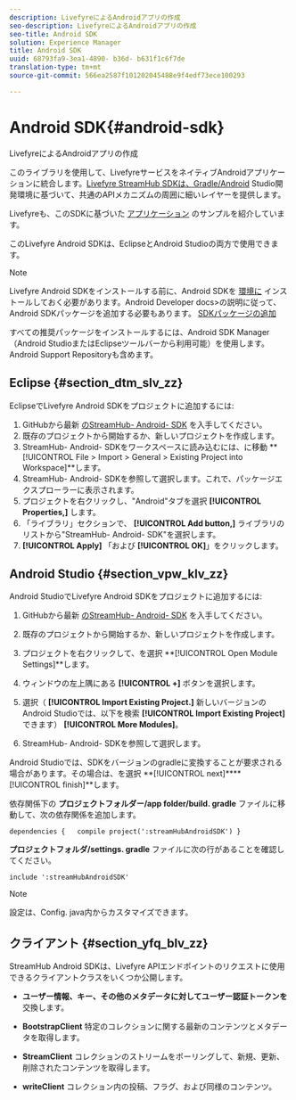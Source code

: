 ```yaml
---
description: LivefyreによるAndroidアプリの作成
seo-description: LivefyreによるAndroidアプリの作成
seo-title: Android SDK
solution: Experience Manager
title: Android SDK
uuid: 68793fa9-3ea1-4890- b36d- b631f1c6f7de
translation-type: tm+mt
source-git-commit: 566ea2587f101202045488e9f4edf73ece100293

---
```



# Android SDK{#android-sdk}

LivefyreによるAndroidアプリの作成

このライブラリを使用して、LivefyreサービスをネイティブAndroidアプリケーションに統合します。[Livefyre StreamHub SDKは、Gradle/Android](https://github.com/Livefyre/StreamHub-Android-SDK) Studio開発環境に基づいて、共通のAPIメカニズムの周囲に細いレイヤーを提供します。

Livefyreも、このSDKに基づいた [アプリケーション](https://github.com/Livefyre/StreamHub-iOS-Reviews-App) のサンプルを紹介しています。

このLivefyre Android SDKは、EclipseとAndroid Studioの両方で使用できます。

>[!NOTE]
>
>Livefyre Android SDKをインストールする前に、Android SDKを [環境に](https://developer.android.com/sdk/index.html) インストールしておく必要があります。Android Developer docs>の説明に従って、Android SDKパッケージを追加する必要もあります。
>[SDKパッケージの追加](https://developer.android.com/sdk/installing/adding-packages.html)

すべての推奨パッケージをインストールするには、Android SDK Manager（Android StudioまたはEclipseツールバーから利用可能）を使用します。Android Support Repositoryも含めます。

## Eclipse {#section_dtm_slv_zz}

EclipseでLivefyre Android SDKをプロジェクトに追加するには:

1. GitHubから最新 [のStreamHub- Android- SDK](https://github.com/Livefyre/StreamHub-Android-SDK) を入手してください。
1. 既存のプロジェクトから開始するか、新しいプロジェクトを作成します。
1. StreamHub- Android- SDKをワークスペースに読み込むには、に移動 **[!UICONTROL File > Import > General > Existing Project into Workspace]**します。
1. StreamHub- Android- SDKを参照して選択します。これで、パッケージエクスプローラーに表示されます。
1. プロジェクトを右クリックし、"Android"タブを選択 **[!UICONTROL Properties,]** します。
1. 「ライブラリ」セクションで、 **[!UICONTROL Add button,]** ライブラリのリストから"StreamHub- Android- SDK"を選択します。
1. **[!UICONTROL Apply]** 「および **[!UICONTROL OK]**」をクリックします。

## Android Studio {#section_vpw_klv_zz}

Android StudioでLivefyre Android SDKをプロジェクトに追加するには:

1. GitHubから最新 [のStreamHub- Android- SDK](https://github.com/Livefyre/StreamHub-Android-SDK) を入手してください。
1. 既存のプロジェクトから開始するか、新しいプロジェクトを作成します。
1. プロジェクトを右クリックして、を選択 **[!UICONTROL Open Module Settings]**します。
1. ウィンドウの左上隅にある **[!UICONTROL +]** ボタンを選択します。
1. 選択（ **[!UICONTROL Import Existing Project.]** 新しいバージョンのAndroid Studioでは、以下を検索 **[!UICONTROL Import Existing Project]** できます） **[!UICONTROL More Modules]**。

1. StreamHub- Android- SDKを参照して選択します。

Android Studioでは、SDKをバージョンのgradleに変換することが要求される場合があります。その場合は、を選択 **[!UICONTROL next]****[!UICONTROL finish]**します。

依存関係下の **プロジェクトフォルダー/app folder/build. gradle** ファイルに移動して、次の依存関係を追加します。

```
dependencies {   compile project(':streamHubAndroidSDK') } 
```

**プロジェクトフォルダ/settings. gradle** ファイルに次の行があることを確認してください。

```
include ':streamHubAndroidSDK' 
```

>[!NOTE]
>
>設定は、Config. java内からカスタマイズできます。

## クライアント {#section_yfq_blv_zz}

StreamHub Android SDKは、Livefyre APIエンドポイントのリクエストに使用できるクライアントクラスをいくつか公開します。

* **ユーザー情報、キー、その他のメタデータに対してユーザー認証トークンを** 交換します。

* **BootstrapClient** 特定のコレクションに関する最新のコンテンツとメタデータを取得します。

* **StreamClient** コレクションのストリームをポーリングして、新規、更新、削除されたコンテンツを取得します。

* **writeClient** コレクション内の投稿、フラグ、および同様のコンテンツ。

